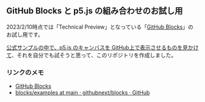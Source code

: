 ## GitHub Blocks と p5.js の組み合わせのお試し用

2023/2/10時点では「Technical Preview」となっている「[GitHub Blocks](https://blocks.githubnext.com/)」のお試し用です。

[公式サンプルの中で、p5.js のキャンバスを GitHub上で表示させるものを見かけて](https://twitter.com/youtoy/status/1623879675499134976)、それを自分でも試そうと思って、このリポジトリを作成しました。

### リンクのメモ
- [GitHub Blocks](https://blocks.githubnext.com/)
- [blocks/examples at main · githubnext/blocks · GitHub](https://github.com/githubnext/blocks/tree/main/examples)
